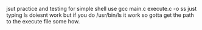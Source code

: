 jsut practice and testing for simple shell
use gcc main.c execute.c -o ss 
just typing ls doiesnt work but if you do /usr/bin/ls it work so gotta get the path to the execute file some how.
